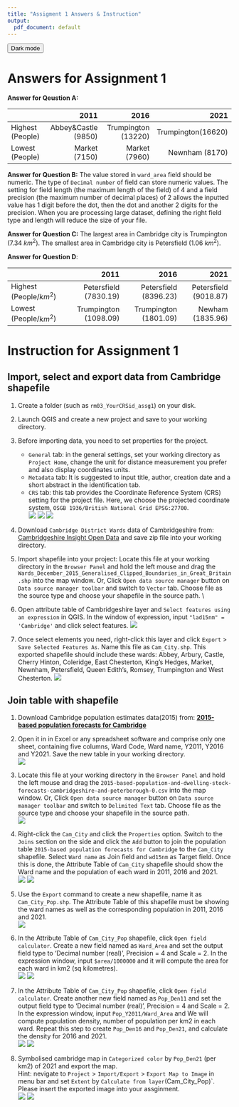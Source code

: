 ```yaml
---
title: "Assigment 1 Answers & Instruction"
output:
  pdf_document: default
---
```


<button class="btn js-toggle-dark-mode">Dark mode</button>

<script>
const toggleDarkMode = document.querySelector('.js-toggle-dark-mode');

jtd.addEvent(toggleDarkMode, 'click', function(){
  if (jtd.getTheme() === 'dark') {
    jtd.setTheme('light');
    toggleDarkMode.textContent = 'Dark mode';
  } else {
    jtd.setTheme('dark');
    toggleDarkMode.textContent = 'Return to the light mode';
  }
});
</script>

# Answers for Assignment 1

**Answer for Qeustion A:**

||2011 | 2016 | 2021|
|:----|-------------:|-------------:| -----:|
|Highest (People)|Abbey&Castle (9850)| Trumpington (13220)| Trumpington(16620)|
|Lowest (People)|Market (7150)|Market (7960)|Newnham (8170)|

**Answer for Question B:**
The value stored in `ward_area` field should be numeric. The type of `Decimal number` of field can store numeric values. The setting for field length (the maximum length of the field) of 4 and a field precision (the maximum number of decimal places) of 2 allows the inputted value has 1 digit before the dot, then the dot and another 2 digits for the precision. When you are processing large dataset, defining the right field type and length will reduce the size of your file.

**Answer for Question C:**
The largest area in Cambridge city is Trumpington (7.34 $km^2$).
The smallest area in Cambridge city is Petersfield (1.06
$km^2$).

**Answer for Question D**:

||2011|2016|2021|
|:---|-------------:|-------------:| ----------:|
|Highest (People/$km^2$)|Petersfield (7830.19)|Petersfield (8396.23)|Petersfield (9018.87)|
|Lowest (People/$km^2$)|Trumpington (1098.09)|Trumpington (1801.09)|Newham (1835.96)|

# Instruction for Assignment 1

## Import, select and export data from Cambridge shapefile
1. Create a folder (such as `rm03_YourCRSid_assg1`) on your disk.
2. Launch QGIS and create a new project and save to your working directory.
3. Before importing data, you need to set properties for the project. 
    - `General` tab: in the general settings, set your working directory as `Project Home`, change the unit for distance measurement you prefer and also display coordinates units.
    - `Metadata` tab: It is suggested to input title, author, creation date and a short abstract in the identification tab.
    - `CRS` tab: this tab provides the Coordinate Reference System (CRS) setting for the project file. Here, we choose the projected coordinate system, `OSGB 1936/British National Grid EPSG:27700`. \
![](statics/Assignment1_setup1.png)
![](statics/Assignment1_setup2.png)
![](statics/Assignment1_setup3.png)

4. Download `Cambridge District Wards` data of Cambridgeshire from:  [Cambridgeshire Insight Open Data](https://data.cambridgeshireinsight.org.uk/dataset/wardselectoral-divisions/resource/a5da0436-1142-48a9-8d82-d070fae138aa) and save zip file into your working directory.

5. Import shapefile into your project:  Locate this file at your working directory in the `Browser Panel` and hold the left mouse and drag the `Wards_December_2015_Generalised_Clipped_Boundaries_in_Great_Britain.shp` into the map window. Or, Click `Open data source manager` button on `Data source manager toolbar` and switch to `Vector` tab. Choose file as the source type and choose your shapefile in the source path. \

6. Open attribute table of Cambridgeshire layer and `Select features using an expression` in QGIS. In the window of expression, input `"lad15nm" = 'Cambridge'` and click select features.
![](statics/Assignment1_select.png)

7. Once select elements you need, right-click this layer and click `Export` > `Save Selected Features As`. Name this file as `Cam_City.shp`. This exported shapefile should include these wards: Abbey, Arbury, Castle, Cherry Hinton, Coleridge, East Chesterton, King’s Hedges, Market, Newnham, Petersfield, Queen Edith’s, Romsey, Trumpington and West Chesterton.
![](statics/Assignment1_export.png)

## Join table with shapefile
1. Download Cambridge population estimates data(2015) from: [**2015-based population forecasts for Cambridge**](https://data.cambridgeshireinsight.org.uk/dataset/2015-based-population-and-dwelling-stock-forecasts-cambridgeshire-and-peterborough-0)
2. Open it in in Excel or any spreadsheet software and comprise only one sheet, containing five columns, Ward Code, Ward name, Y2011, Y2016 and Y2021. Save the new table in your working directory. \
![](statics/Assignment1_csv.png) 

3. Locate this file at your working directory in the `Browser Panel` and hold the left mouse and drag the `2015-based-population-and-dwelling-stock-forecasts-cambridgeshire-and-peterborough-0.csv` into the map window. Or, Click `Open data source manager` button on `Data source manager toolbar` and switch to `Delimited Text` tab. Choose file as the source type and choose your shapefile in the source path. \
![](statics/Assignment1_import.png) 


4. Right-click the `Cam_City` and click the `Properties` option. Switch to the `Joins` section on the side and click the `Add` button to join the population table `2015-based population forecasts for Cambridge` to the `Cam_City` shapefile. Select `Ward name` as Join field and `wd15nm` as Target field. Once this is done, the Attribute Table of `Cam_City` shapefile should show the Ward name and the population of each ward in 2011, 2016 and 2021. \
![](statics/Assignment1_join1.png)
![](statics/Assignment1_joined1.png)

5. Use the `Export` command to create a new shapefile, name it as `Cam_City_Pop.shp`. The Attribute Table of this shapefile must be showing the ward names as well as the corresponding population in 2011, 2016 and 2021. \
![](statics/Assignment1_export1.png)

6. In the Attribute Table of `Cam_City_Pop` shapefile, click `Open field calculator`. Create a new field named as `Ward_Area` and set the output field type to ‘Decimal number (real)’, Precision = 4 and Scale = 2. In the expression window, input `$area/1000000` and it will compute the area for each ward in km2 (sq kilometres). \
![](statics/Assignment1_area.png)
![](statics/Assignment1_area1.png)


7. In the Attribute Table of `Cam_City_Pop` shapefile, click `Open field calculator`. Create another new field named as `Pop_Den11` and set the output field type to ‘Decimal number (real)’, Precision = 4 and Scale = 2. In the expression window, input `Pop_Y2011/Ward_Area` and We will compute population density, number of population per km2 in each ward. Repeat this step to create `Pop_Den16` and `Pop_Den21`, and calculate the density for 2016 and 2021. \
![](statics/Assignment1_density.png)
![](statics/Assignment1_density1.png)

8. Symbolised cambridge map in `Categorized color` by `Pop_Den21` (per km2) of 2021 and export the map.<br>
Hint: nevigate to `Project` > `Import/Export` > `Export Map to Image` in menu bar and set `Extent` by `Calculate from layer`(Cam_City_Pop)`. Please insert the exported image into your assginment. \
![](statics/Assignment1_symbology.png)
![](statics/Assignment1_final.png)







